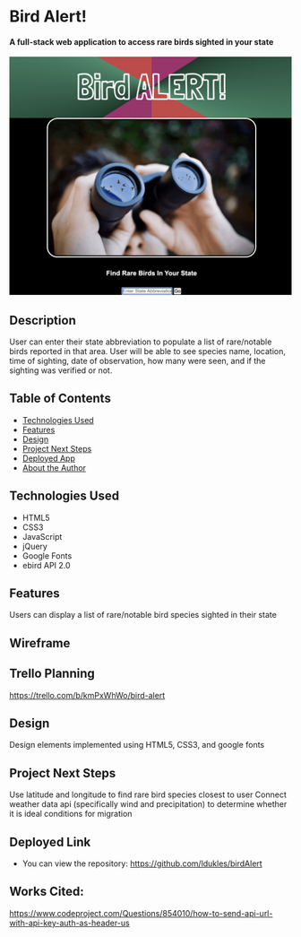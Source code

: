 # Bird Alert!

#### A full-stack web application to access rare birds sighted in your state

<img src="./img/screenShot.png" alt="bird Alert main page"/>

## Description
User can enter their state abbreviation to populate a list of rare/notable birds reported in that area. User will be able to see species name, location, time of sighting, date of observation, how many were seen, and if the sighting was verified or not.

## Table of Contents

* [Technologies Used](#technologiesused)
* [Features](#features)
* [Design](#design)
* [Project Next Steps](#nextsteps)
* [Deployed App](#deployment)
* [About the Author](#author)

## <a name="technologiesused"></a>Technologies Used
* HTML5
* CSS3
* JavaScript
* jQuery
* Google Fonts
* ebird API 2.0

## Features
Users can display a list of rare/notable bird species sighted in their state


## Wireframe


## Trello Planning
https://trello.com/b/kmPxWhWo/bird-alert

## <a name="design"></a>Design
Design elements implemented using HTML5, CSS3, and google fonts

## <a name="nextsteps"></a>Project Next Steps
Use latitude and longitude to find rare bird species closest to user
Connect weather data api (specifically wind and precipitation) to determine whether it is ideal conditions for migration

## <a name="deployment"></a>Deployed Link


* You can view the repository:
https://github.com/ldukles/birdAlert


## Works Cited:
https://www.codeproject.com/Questions/854010/how-to-send-api-url-with-api-key-auth-as-header-us
